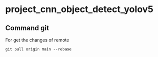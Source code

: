 # project_cnn_object_detect_yolov5

## Command git
For get the changes of remote
```
git pull origin main --rebase
```